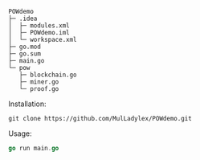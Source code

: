
```
POWdemo
├─ .idea
│  ├─ modules.xml
│  ├─ POWdemo.iml
│  └─ workspace.xml
├─ go.mod
├─ go.sum
├─ main.go
└─ pow
   ├─ blockchain.go
   ├─ miner.go
   └─ proof.go

```
Installation:
```shell
git clone https://github.com/MulLadylex/POWdemo.git
```

Usage:
```go
go run main.go
```